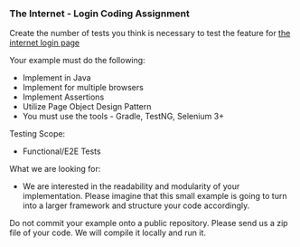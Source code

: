 
### The Internet - Login Coding Assignment

Create the number of tests you think is necessary to test the feature for [the internet login page](https://the-internet.herokuapp.com/login)

Your example must do the following:
* Implement in Java
* Implement for multiple browsers
* Implement Assertions
* Utilize Page Object Design Pattern
* You must use the tools - Gradle, TestNG, Selenium 3+ 

Testing Scope: 
* Functional/E2E Tests

What we are looking for:
* We are interested in the readability and modularity of your implementation. Please imagine that this small example is going to turn into a larger framework and structure your code accordingly.

Do not commit your example onto a public repository. Please send us a zip file of your code. We will compile it locally and run it.
